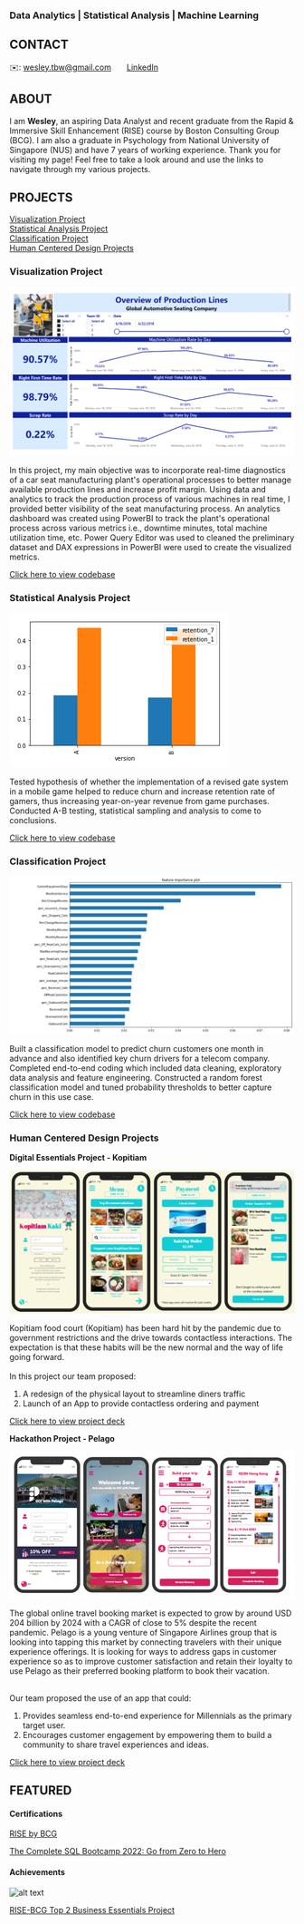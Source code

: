 ### Data Analytics | Statistical Analysis | Machine Learning

## CONTACT

✉️: wesley.tbw@gmail.com
&nbsp;&nbsp;&nbsp;&nbsp;&nbsp; [LinkedIn](https://www.linkedin.com/in/wesley-teo-bw/) 

## ABOUT

I am __Wesley__, an aspiring Data Analyst and recent graduate from the Rapid & Immersive Skill Enhancement (RISE) course by Boston Consulting Group (BCG). I am also a graduate in Psychology from National University of Singapore (NUS) and have 7 years of working experience. Thank you for visiting my page! Feel free to take a look around and use the links to navigate through my various projects.

## PROJECTS

[Visualization Project](#visualization-project) <br>
[Statistical Analysis Project](#statistical-analysis-project) <br>
[Classification Project](#classification-project) <br>
[Human Centered Design Projects](#human-centered-design-projects) <br>

### Visualization Project
![alt text](https://raw.githubusercontent.com/rice-coder/projects/main/visualization-project-1/visualization-project-Wesley_Teo.png)

In this project, my main objective was to incorporate real-time diagnostics of a car seat manufacturing plant's operational processes to better manage available production lines and increase profit margin. Using data and analytics to track the production process of various machines in real time, I provided better visibility of the seat manufacturing process. An analytics dashboard was created using PowerBI to track the plant's operational process across various metrics i.e., downtime minutes, total machine utilization time, etc. Power Query Editor was used to cleaned the preliminary dataset and DAX expressions in PowerBI were used to create the visualized metrics.

[Click here to view codebase](https://github.com/rice-coder/projects/tree/main/visualization-project-1)

### Statistical Analysis Project
![alt text](https://raw.githubusercontent.com/rice-coder/projects/main/statistical-analysis-project-1/mp2_plot.png)

Tested hypothesis of whether the implementation of a revised gate system in a mobile game helped to reduce churn and increase retention rate of gamers, thus increasing year-on-year revenue from game purchases. Conducted A-B testing, statistical sampling and analysis to come to conclusions.

[Click here to view codebase](https://github.com/rice-coder/projects/tree/main/statistical-analysis-project-1)

### Classification Project
![alt text](https://raw.githubusercontent.com/rice-coder/projects/main/classification-project-1/classifproj.png)

Built a classification model to predict churn customers one month in advance and also identified key churn drivers for a telecom company. Completed end-to-end coding which included data cleaning, exploratory data analysis and feature engineering. Constructed a random forest classification model and tuned probability thresholds to better capture churn in this use case.

[Click here to view codebase](https://github.com/rice-coder/projects/tree/main/classification-project-1)

### Human Centered Design Projects

<b> Digital Essentials Project - Kopitiam </b>

![alt text](https://raw.githubusercontent.com/rice-coder/projects/main/hcd-projects/digital-essentials-kopitiam/degp-kopitiam.png)

Kopitiam food court (Kopitiam) has been hard hit by the pandemic due to 
government restrictions and the drive towards contactless interactions. The 
expectation is that these habits will be the new normal and the way of life 
going forward. <br><br>
In this project our team proposed:<br>
1. A redesign of the physical layout to streamline diners traffic<br>
2. Launch of an App to provide contactless ordering and payment<br>

[Click here to view project deck](https://github.com/rice-coder/projects/tree/main/hcd-projects/digital-essentials-kopitiam)

<b> Hackathon Project - Pelago </b>
  
![alt text](https://raw.githubusercontent.com/rice-coder/projects/main/hcd-projects/hackathon-pelago/hackathon-pelago.png)

The global online travel booking market is expected to grow by around USD 204 billion by 2024 with a CAGR of close to 5% despite the 
recent pandemic. Pelago is a young venture of Singapore Airlines group that is looking into tapping this market by connecting travelers 
with their unique experience offerings. It is looking for ways to address gaps in customer experience so as to improve customer satisfaction and retain their loyalty to use 
Pelago as their preferred booking platform to book their vacation. <br><br>

Our team proposed the use of an app that could:<br>
1. Provides seamless end-to-end experience for Millennials as the primary target user.<br> 
2. Encourages customer engagement by empowering them to build a community to share travel experiences and ideas.<br>

[Click here to view project deck](https://github.com/rice-coder/projects/tree/main/hcd-projects/hackathon-pelago)

## FEATURED

#### Certifications

[RISE by BCG](https://www.linkedin.com/company/rise-by-digitalbcg-academy/)<br>

[ The Complete SQL Bootcamp 2022: Go from Zero to Hero](https://www.udemy.com/certificate/UC-3a8820a7-7730-4d39-8232-89d3dd427b08/)


#### Achievements

![alt text](https://images.credly.com/size/340x340/images/cf29c075-cf8d-463d-a94c-311d9beca898/BEGP.PNG)

[RISE-BCG Top 2 Business Essentials Project](https://www.credly.com/badges/c1312155-76ea-4e80-bcb6-709f5b8d7326?source=linked_in_profile)
